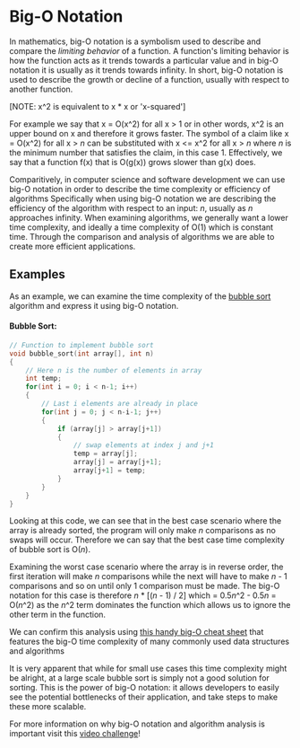 # Big-O Notation

In mathematics, big-O notation is a symbolism used to describe and compare the *limiting behavior* of a function.
A function's limiting behavior is how the function acts as it trends towards a particular value and in big-O notation it is usually as it trends towards infinity.
In short, big-O notation is used to describe the growth or decline of a function, usually with respect to another function.

[NOTE: x^2 is equivalent to x * x or 'x-squared']

For example we say that x = O(x^2) for all x > 1 or in other words, x^2 is an upper bound on x and therefore it grows faster.
The symbol of a claim like x = O(x^2) for all x > *n* can be substituted with  x <= x^2 for all x > *n* where *n* is the minimum number that satisfies the claim, in this case 1.
Effectively, we say that a function f(x) that is O(g(x)) grows slower than g(x) does.

Comparitively, in computer science and software development we can use big-O notation in order to describe the time complexity or efficiency of algorithms
Specifically when using big-O notation we are describing the efficiency of the algorithm with respect to an input: *n*, usually as *n* approaches infinity.
When examining algorithms, we generally want a lower time complexity, and ideally a time complexity of O(1) which is constant time.
Through the comparison and analysis of algorithms we are able to create more efficient applications.

## Examples

As an example, we can examine the time complexity of the [bubble sort](https://github.com/FreeCodeCamp/wiki/blob/master/Algorithms-Bubble-Sort.md#algorithm-bubble-sort) algorithm and express it using big-O notation.

#### Bubble Sort:

```c++
// Function to implement bubble sort
void bubble_sort(int array[], int n)
{
    // Here n is the number of elements in array
    int temp;
    for(int i = 0; i < n-1; i++)
    {
        // Last i elements are already in place
        for(int j = 0; j < n-i-1; j++)
        {
            if (array[j] > array[j+1])
            {
                // swap elements at index j and j+1
                temp = array[j];
                array[j] = array[j+1];
                array[j+1] = temp;
            }
        }
    }
}
```

Looking at this code, we can see that in the best case scenario where the array is already sorted, the program will only make *n* comparisons as no swaps will occur.
Therefore we can say that the best case time complexity of bubble sort is O(*n*).

Examining the worst case scenario where the array is in reverse order, the first iteration will make *n* comparisons while the next will have to make *n* - 1 comparisons and so on until only 1 comparison must be made.
The big-O notation for this case is therefore *n* * [(*n* - 1) / 2] which = 0.5*n*^2 - 0.5*n* = O(*n*^2) as the *n*^2 term dominates the function which allows us to ignore the other term in the function.

We can confirm this analysis using [this handy big-O cheat sheet](http://bigocheatsheet.com/) that features the big-O time complexity of many commonly used data structures and algorithms

It is very apparent that while for small use cases this time complexity might be alright, at a large scale bubble sort is simply not a good solution for sorting.
This is the power of big-O notation: it allows developers to easily see the potential bottlenecks of their application, and take steps to make these more scalable.

For more information on why big-O notation and algorithm analysis is important visit this [video challenge](https://www.freecodecamp.com/videos/big-o-notation-what-it-is-and-why-you-should-care)!
